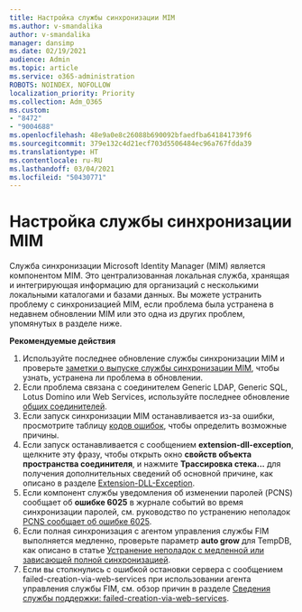 ```yaml
---
title: Настройка службы синхронизации MIM
ms.author: v-smandalika
author: v-smandalika
manager: dansimp
ms.date: 02/19/2021
audience: Admin
ms.topic: article
ms.service: o365-administration
ROBOTS: NOINDEX, NOFOLLOW
localization_priority: Priority
ms.collection: Adm_O365
ms.custom:
- "8472"
- "9004688"
ms.openlocfilehash: 48e9a0e8c26088b690092bfaedfba641841739f6
ms.sourcegitcommit: 379e132c4d21ecf703d5506484ec96a767fdda39
ms.translationtype: HT
ms.contentlocale: ru-RU
ms.lasthandoff: 03/04/2021
ms.locfileid: "50430771"
---
```

# <a name="configure-mim-sync-service"></a>Настройка службы синхронизации MIM

Служба синхронизации Microsoft Identity Manager (MIM) является компонентом MIM. Это централизованная локальная служба, хранящая и интегрирующая информацию для организаций с несколькими локальными каталогами и базами данных. Вы можете устранить проблему с синхронизацией MIM, если проблема была устранена в недавнем обновлении MIM или это одна из других проблем, упомянутых в разделе ниже.

**Рекомендуемые действия**

1. Используйте последнее обновление службы синхронизации MIM и проверьте [заметки о выпуске службы синхронизации MIM](https://docs.microsoft.com/microsoft-identity-manager/reference/version-history), чтобы узнать, устранена ли проблема в обновлении.
2. Если проблема связана с соединителем Generic LDAP, Generic SQL, Lotus Domino или Web Services, используйте последнее обновление [общих соединителей](https://docs.microsoft.com/microsoft-identity-manager/reference/microsoft-identity-manager-2016-connector-version-history).
3. Если запуск синхронизации MIM останавливается из-за ошибки, просмотрите таблицу [кодов ошибок](https://docs.microsoft.com/microsoft-identity-manager/reference/maerrorcodes), чтобы определить возможные причины.
4. Если запуск останавливается с сообщением **extension-dll-exception**, щелкните эту фразу, чтобы открыть окно **свойств объекта пространства соединителя**, и нажмите **Трассировка стека...** для получения дополнительных сведений об основной причине, как описано в разделе [Extension-DLL-Exception](https://social.technet.microsoft.com/wiki/contents/articles/7515.fim-troubleshooting-extension-dll-exception.aspx).
5. Если компонент службы уведомления об изменении паролей (PCNS) сообщает об **ошибке 6025** в журнале событий во время синхронизации паролей, см. руководство по устранению неполадок [PCNS сообщает об ошибке 6025](https://social.technet.microsoft.com/wiki/contents/articles/4159.pcns-troubleshooting-event-id-6025.aspx).
6. Если полная синхронизация с агентом управления службы FIM выполняется медленно, проверьте параметр **auto grow** для TempDB, как описано в статье [Устранение неполадок с медленной или зависающей полной синхронизацией](https://social.technet.microsoft.com/wiki/contents/articles/14713.troubleshooting-fim-performance-slow-or-hanging-full-synchronization.aspx).
7. Если вы столкнулись с ошибкой остановки сервера с сообщением failed-creation-via-web-services при использовании агента управления службы FIM, см. обзор причин в разделе [Сведения службы поддержки: failed-creation-via-web-services](https://docs.microsoft.com/archive/blogs/iamsupport/support-info-fimma-failed-creation-via-web-services).

